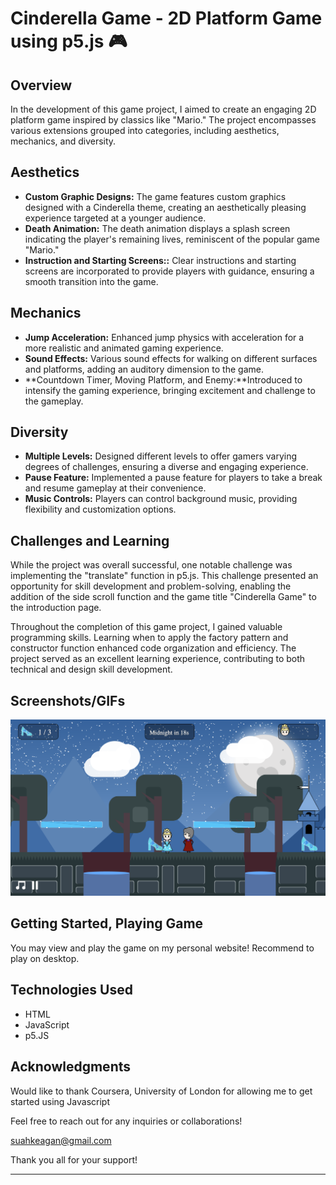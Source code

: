 # Cinderella Game - 2D Platform Game using p5.js 🎮

## Overview
In the development of this game project, I aimed to create an engaging 2D platform game inspired by classics like "Mario." The project encompasses various extensions grouped into categories, including aesthetics, mechanics, and diversity.

## Aesthetics
- **Custom Graphic Designs:** The game features custom graphics designed with a Cinderella theme, creating an aesthetically pleasing experience targeted at a younger audience.
- **Death Animation:** The death animation displays a splash screen indicating the player's remaining lives, reminiscent of the popular game "Mario."
- **Instruction and Starting Screens::** Clear instructions and starting screens are incorporated to provide players with guidance, ensuring a smooth transition into the game.

## Mechanics
- **Jump Acceleration:** Enhanced jump physics with acceleration for a more realistic and animated gaming experience.
- **Sound Effects:** Various sound effects for walking on different surfaces and platforms, adding an auditory dimension to the game.
- **Countdown Timer, Moving Platform, and Enemy:**Introduced to intensify the gaming experience, bringing excitement and challenge to the gameplay.

## Diversity
- **Multiple Levels:** Designed different levels to offer gamers varying degrees of challenges, ensuring a diverse and engaging experience.
- **Pause Feature:** Implemented a pause feature for players to take a break and resume gameplay at their convenience.
- **Music Controls:** Players can control background music, providing flexibility and customization options.


## Challenges and Learning
While the project was overall successful, one notable challenge was implementing the "translate" function in p5.js. This challenge presented an opportunity for skill development and problem-solving, enabling the addition of the side scroll function and the game title "Cinderella Game" to the introduction page.

Throughout the completion of this game project, I gained valuable programming skills. Learning when to apply the factory pattern and constructor function enhanced code organization and efficiency. The project served as an excellent learning experience, contributing to both technical and design skill development.

## Screenshots/GIFs
![GamePlay](screenshot.png)

## Getting Started, Playing Game
You may view and play the game on my personal website! Recommend to play on desktop.

## Technologies Used
- HTML
- JavaScript
- p5.JS

## Acknowledgments
Would like to thank Coursera, University of London for allowing me to get started using Javascript

Feel free to reach out for any inquiries or collaborations!

suahkeagan@gmail.com

Thank you all for your support!

---
